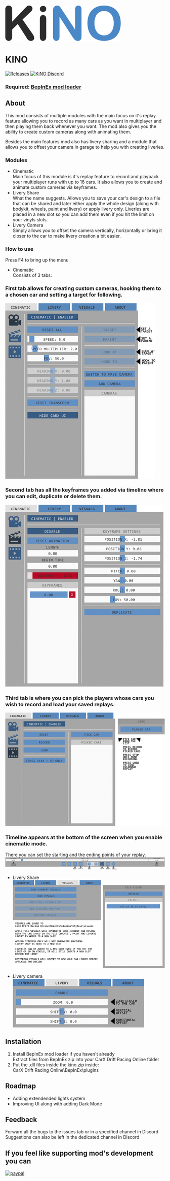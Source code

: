 ![LOGO](Images/logo.png)
# KINO
[![Releases](https://img.shields.io/github/v/release/trbflxr/kino?include_prereleases&label=DOWNLOAD&style=for-the-badge)](https://github.com/trbflxr/kino/releases) 
[![KiNO Discord](https://img.shields.io/discord/716264804498538516?label=DISCORD&style=for-the-badge)](https://discord.gg/8z6HAA3)
### Required: [BepInEx mod loader](https://github.com/BepInEx/BepInEx/releases)
## About
This mod consists of multiple modules with the main focus on it's replay feature allowing you to record as many cars as you want in multiplayer and then playing them back whenever you want. The mod also gives you the ability to create custom cameras along with animating them.

Besides the main features mod also has livery sharing and a module that allows you to offset your camera in garage to help you with creating liveries.

### Modules
* Cinematic  
Main focus of this module is it's replay feature to record and playback your multiplayer runs with up to 16 cars. It also allows you to create and animate custom cameras via keyframes.
* Livery Share  
What the name suggests. Allows you to save your car's design to a file that can be shared and later either apply the whole design (along with bodykit, wheels, paint and livery) or apply livery only. Liveries are placed in a new slot so you can add them even if you hit the limit on your vinyls slots.
* Livery Camera  
Simply allows you to offset the camera vertically, horizontally or bring it closer to the car to make livery creation a bit easier.

### How to use
Press F4 to bring up the menu
- Cinematic  
Consists of 3 tabs:  
### First tab allows for creating custom cameras, hooking them to a chosen car and setting a target for following.   
![Camera](Images/camera.png)  
### Second tab has all the keyframes you added via timeline where you can edit, duplicate or delete them.  
![Keyframes](Images/keyframes.png)  
### Third tab is where you can pick the players whose cars you wish to record and load your saved replays.  
![Replay](Images/replay.png)  
### Timeline appears at the bottom of the screen when you enable cinematic mode.
There you can set the starting and the ending points of your replay.  
![Timeline](Images/timeline.png)  

- Livery Share  
![LiveryShare](Images/livery_share.png)  

- Livery camera  
![LiveryCam](Images/livery_camera.png)
## Installation
1. Install BepInEx mod loader if you haven't already  
Extract files from BepInEx zip into your CarX Drift Racing Online folder
2. Put the .dll files inside the kino.zip inside:   
CarX Drift Racing Online\BepInEx\plugins  

## Roadmap
- Adding extendended lights system
- Improving UI along with adding Dark Mode

## Feedback
Forward all the bugs to the issues tab or in a specified channel in Discord
Suggestions can also be left in the dedicated channel in Discord

## If you feel like supporting mod's development you can 
[![paypal](https://raw.githubusercontent.com/trbflxr/kino/master/Images/donate.png)](https://www.paypal.com/cgi-bin/webscr?cmd=_s-xclick&hosted_button_id=KKFVJJWC7VKUG)